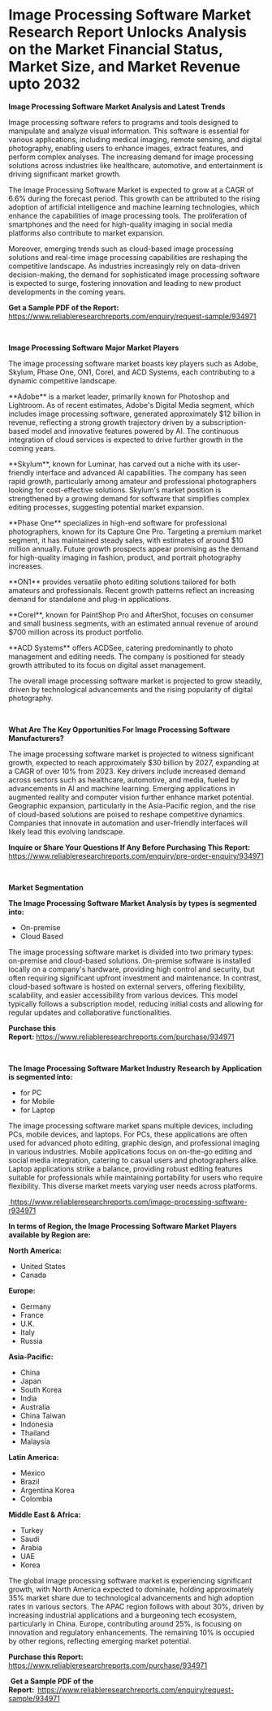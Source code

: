 <p><h1>Image Processing Software Market Research Report Unlocks Analysis on the Market Financial Status, Market Size, and Market Revenue upto 2032</h1></p><p><strong>Image Processing Software Market Analysis and Latest Trends</strong></p>
<p><p>Image processing software refers to programs and tools designed to manipulate and analyze visual information. This software is essential for various applications, including medical imaging, remote sensing, and digital photography, enabling users to enhance images, extract features, and perform complex analyses. The increasing demand for image processing solutions across industries like healthcare, automotive, and entertainment is driving significant market growth.</p><p>The Image Processing Software Market is expected to grow at a CAGR of 6.6% during the forecast period. This growth can be attributed to the rising adoption of artificial intelligence and machine learning technologies, which enhance the capabilities of image processing tools. The proliferation of smartphones and the need for high-quality imaging in social media platforms also contribute to market expansion. </p><p>Moreover, emerging trends such as cloud-based image processing solutions and real-time image processing capabilities are reshaping the competitive landscape. As industries increasingly rely on data-driven decision-making, the demand for sophisticated image processing software is expected to surge, fostering innovation and leading to new product developments in the coming years.</p></p>
<p><strong>Get a Sample PDF of the Report:&nbsp;</strong> <a href="https://www.reliableresearchreports.com/enquiry/request-sample/934971?utm_campaign=3225&utm_medium=2&utm_source=Github&utm_content=ia&utm_term=18042025&utm_id=image-processing-software">https://www.reliableresearchreports.com/enquiry/request-sample/934971</a></p>
<p>&nbsp;</p>
<p><strong>Image Processing Software Major Market Players</strong></p>
<p><p>The image processing software market boasts key players such as Adobe, Skylum, Phase One, ON1, Corel, and ACD Systems, each contributing to a dynamic competitive landscape.</p><p>**Adobe** is a market leader, primarily known for Photoshop and Lightroom. As of recent estimates, Adobe's Digital Media segment, which includes image processing software, generated approximately $12 billion in revenue, reflecting a strong growth trajectory driven by a subscription-based model and innovative features powered by AI. The continuous integration of cloud services is expected to drive further growth in the coming years.</p><p>**Skylum**, known for Luminar, has carved out a niche with its user-friendly interface and advanced AI capabilities. The company has seen rapid growth, particularly among amateur and professional photographers looking for cost-effective solutions. Skylum's market position is strengthened by a growing demand for software that simplifies complex editing processes, suggesting potential market expansion.</p><p>**Phase One** specializes in high-end software for professional photographers, known for its Capture One Pro. Targeting a premium market segment, it has maintained steady sales, with estimates of around $10 million annually. Future growth prospects appear promising as the demand for high-quality imaging in fashion, product, and portrait photography increases.</p><p>**ON1** provides versatile photo editing solutions tailored for both amateurs and professionals. Recent growth patterns reflect an increasing demand for standalone and plug-in applications. </p><p>**Corel**, known for PaintShop Pro and AfterShot, focuses on consumer and small business segments, with an estimated annual revenue of around $700 million across its product portfolio.</p><p>**ACD Systems** offers ACDSee, catering predominantly to photo management and editing needs. The company is positioned for steady growth attributed to its focus on digital asset management.</p><p>The overall image processing software market is projected to grow steadily, driven by technological advancements and the rising popularity of digital photography.</p></p>
<p>&nbsp;</p>
<p><strong>What Are The Key Opportunities For Image Processing Software Manufacturers?</strong></p>
<p><p>The image processing software market is projected to witness significant growth, expected to reach approximately $30 billion by 2027, expanding at a CAGR of over 10% from 2023. Key drivers include increased demand across sectors such as healthcare, automotive, and media, fueled by advancements in AI and machine learning. Emerging applications in augmented reality and computer vision further enhance market potential. Geographic expansion, particularly in the Asia-Pacific region, and the rise of cloud-based solutions are poised to reshape competitive dynamics. Companies that innovate in automation and user-friendly interfaces will likely lead this evolving landscape.</p></p>
<p><strong>Inquire or Share Your Questions If Any Before Purchasing This Report:</strong> <a href="https://www.reliableresearchreports.com/enquiry/pre-order-enquiry/934971?utm_campaign=3225&utm_medium=2&utm_source=Github&utm_content=ia&utm_term=18042025&utm_id=image-processing-software">https://www.reliableresearchreports.com/enquiry/pre-order-enquiry/934971</a></p>
<p>&nbsp;</p>
<p><strong>Market Segmentation</strong></p>
<p><strong>The Image Processing Software Market Analysis by types is segmented into:</strong></p>
<p><ul><li>On-premise</li><li>Cloud Based</li></ul></p>
<p><p>The image processing software market is divided into two primary types: on-premise and cloud-based solutions. On-premise software is installed locally on a company's hardware, providing high control and security, but often requiring significant upfront investment and maintenance. In contrast, cloud-based software is hosted on external servers, offering flexibility, scalability, and easier accessibility from various devices. This model typically follows a subscription model, reducing initial costs and allowing for regular updates and collaborative functionalities.</p></p>
<p><strong>Purchase this Report:&nbsp;</strong><a href="https://www.reliableresearchreports.com/purchase/934971?utm_campaign=3225&utm_medium=2&utm_source=Github&utm_content=ia&utm_term=18042025&utm_id=image-processing-software">https://www.reliableresearchreports.com/purchase/934971</a></p>
<p>&nbsp;</p>
<p><strong>The Image Processing Software Market Industry Research by Application is segmented into:</strong></p>
<p><ul><li>for PC</li><li>for Mobile</li><li>for Laptop</li></ul></p>
<p><p>The image processing software market spans multiple devices, including PCs, mobile devices, and laptops. For PCs, these applications are often used for advanced photo editing, graphic design, and professional imaging in various industries. Mobile applications focus on on-the-go editing and social media integration, catering to casual users and photographers alike. Laptop applications strike a balance, providing robust editing features suitable for professionals while maintaining portability for users who require flexibility. This diverse market meets varying user needs across platforms.</p></p>
<p><a href="https://www.reliableresearchreports.com/image-processing-software-r934971?utm_campaign=3225&utm_medium=2&utm_source=Github&utm_content=ia&utm_term=18042025&utm_id=image-processing-software">&nbsp;https://www.reliableresearchreports.com/image-processing-software-r934971</a></p>
<p><strong>In terms of Region, the Image Processing Software Market Players available by Region are:</strong></p>
<p>
    <p> <strong> North America: </strong>
        <ul>
            <li>United States</li>
            <li>Canada</li>
        </ul>
        </p> 
    <p> <strong> Europe: </strong>
        <ul>
            <li>Germany</li>
            <li>France</li>
            <li>U.K.</li>
            <li>Italy</li>
            <li>Russia</li>
        </ul>
        </p> 
    <p> <strong> Asia-Pacific: </strong>
        <ul>
            <li>China</li>
            <li>Japan</li>
            <li>South Korea</li>
            <li>India</li>
            <li>Australia</li>
            <li>China Taiwan</li>
            <li>Indonesia</li>
            <li>Thailand</li>
            <li>Malaysia</li>
        </ul>
        </p> 
    <p> <strong> Latin America: </strong>
        <ul>
            <li>Mexico</li>
            <li>Brazil</li>
            <li>Argentina Korea</li>
            <li>Colombia</li>
        </ul>
        </p> 
    <p> <strong> Middle East & Africa: </strong>
        <ul>
            <li>Turkey</li>
            <li>Saudi</li>
            <li>Arabia</li>
            <li>UAE</li>
            <li>Korea</li>
        </ul>
    </p>
    </p>
<p><p>The global image processing software market is experiencing significant growth, with North America expected to dominate, holding approximately 35% market share due to technological advancements and high adoption rates in various sectors. The APAC region follows with about 30%, driven by increasing industrial applications and a burgeoning tech ecosystem, particularly in China. Europe, contributing around 25%, is focusing on innovation and regulatory enhancements. The remaining 10% is occupied by other regions, reflecting emerging market potential.</p></p>
<p><strong>Purchase this Report: </strong><a href="https://www.reliableresearchreports.com/purchase/934971?utm_campaign=3225&utm_medium=2&utm_source=Github&utm_content=ia&utm_term=18042025&utm_id=image-processing-software">https://www.reliableresearchreports.com/purchase/934971</a></p>
<p>&nbsp;<strong>Get a Sample PDF of the Report:&nbsp;&nbsp;</strong><a href="https://www.reliableresearchreports.com/enquiry/request-sample/934971?utm_campaign=3225&utm_medium=2&utm_source=Github&utm_content=ia&utm_term=18042025&utm_id=image-processing-software">https://www.reliableresearchreports.com/enquiry/request-sample/934971</a></p>
<p><strong></strong></p>
<p><p></p><p></p><p></p></p>